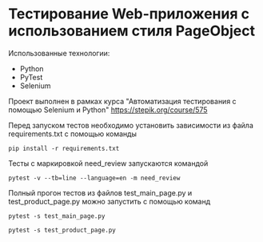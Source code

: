 # Тестирование Web-приложения с использованием стиля PageObject

Использованные технологии:
* Python
* PyTest
* Selenium

Проект выполнен в рамках курса "Автоматизация тестирования с помощью Selenium и Python" https://stepik.org/course/575

Перед запуском тестов необходимо установить зависимости из файла requirements.txt с помощью команды
```
pip install -r requirements.txt
```
Тесты с маркировкой need_review запускаются командой
```
pytest -v --tb=line --language=en -m need_review
```

Полный прогон тестов из файлов test_main_page.py и test_product_page.py можно запустить с помощью команд
```
pytest -s test_main_page.py
```
```
pytest -s test_product_page.py
```